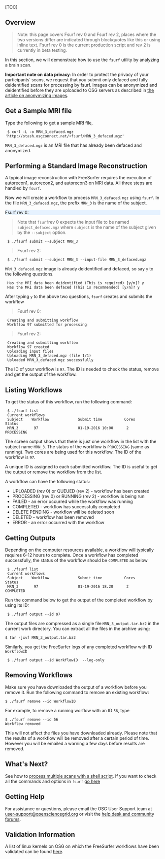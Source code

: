 [title]: - "An example of processing a scan"
[TOC]


## Overview

> Note: this page covers Fsurf rev 0 and Fsurf rev 2, places where the two versions differ
> are indicated through blockquotes like this or using inline text. Fsurf rev 0 is the current 
> production script and rev 2 is currently in beta testing.


In this section, we will demonstrate how to use the `fsurf` utility by analyzing
a brain scan. 

**Important note on data privacy**:  In order to protect the privacy of your
participants’ scans, we request that you submit only defaced and fully
deidentified scans for processing by fsurf.  Images can be anonymized and
deidentified before they are uploaded to OSG servers as described in [the
article on anonymizing images](https://support.opensciencegrid.org/support/solutions/articles/12000008493-anonymizing-images).

## Get a Sample MRI file

Type the following to get a sample MRI file, 

     $ curl -L -o MRN_3_defaced.mgz 'http://stash.osgconnect.net/+fsurf/MRN_3_defaced.mgz'

`MRN_3_defaced.mgz` is an MRI file that has already been defaced and anonymized. 

## Performing a Standard Image Reconstruction

A typical image reconstruction with FreeSurfer requires the execution of
autorecon1, autorecon2, and autorecon3 on MRI data.  All three steps are handled
by `fsurf`. 

Now we will create a workflow to process `MRN_3_defaced.mgz` using `fsurf`. In the
file `MRN_3_defaced.mgz`, the prefix `MRN_3` is the name of the subject. 

<div style="background-color:#e6f2ff;">Fsurf rev 0:</div>

> Note that `fsurf`rev 0 expects the input file to be named `subject_defaced.mgz` where
> `subject` is the name of the subject given by the `--subject` option. 


     $ ./fsurf submit --subject MRN_3 

> Fsurf rev 2:

     $ ./fsurf submit --subject MRN_3 --input-file MRN_3_defaced.mgz

`MRN_3_defaced.mgz` image is already deidentified and defaced, so say `y` to the
following questions. 

     Has the MRI data been deidentified (This is required) [y/n]? y 
     Has the MRI data been defaced (This is recommended) [y/n]? y

After typing `y` to the above two questions, `fsurf` creates and submits the
workflow

> Fsurf rev 0:

     Creating and submitting workflow 
     Workflow 97 submitted for processing

> Fsurf rev 2:

     Creating and submitting workflow
     Workflow 97 created
     Uploading input files
     Uploading MRN_3_defaced.mgz (file 1/1)
     Uploaded MRN_3_defaced.mgz successfully


The ID of your workflow is `97`. The ID is needed to check the status, remove
and get the output of the workflow. 


##  Listing Workflows

To get the status of this workflow, run the following command:

     $ ./fsurf list 
     Current workflows
     Subject    Workflow             Submit time          Cores          Status
     MRN_3       97                  01-19-2016 10:00      2             PROCESSING

The screen output shows that there is just one workflow in the list with the
subject name `MRN_3`. The status of the workflow is `PROCESSING` (same as
running). Two cores are being used for this workflow. The ID of the workflow is
`97`. 

A unique ID is assigned to each submitted workflow. The ID is useful to get the
output or remove the workflow from the list. 

A workflow can have the following status:

* UPLOADED (rev 0) or QUEUED (rev 2) - workflow has been created
* PROCESSING (rev 0) or RUNNING (rev 2) - workflow is being run
* FAILED - an error occurred while the workflow was running
* COMPLETED  - workflow has successfully completed
* DELETE PENDING  - workflow will be deleted soon
* DELETED - workflow has been removed
* ERROR - an error occurred with the workflow

##  Getting Outputs

Depending on the computer resources available, a workflow will typically
requires 6-12 hours to complete.  Once a workflow has completed successfully,
the status of the workflow should be `COMPLETED` as below

     $ ./fsurf list
     Current workflows
     Subject    Workflow             Submit time          Cores           Status
     MRN_3       97                  01-19-2016 18.20      2               COMPLETED

Run the command below to get the output of the completed workflow by using its ID:

     $ ./fsurf output --id 97

The output files are compressed as a single file `MRN_3_output.tar.bz2` in the current work
directory. You can extract all the files in the archive using:

    $ tar -jxvf MRN_3_output.tar.bz2

 Similarly, you get the FreeSurfer logs of any completed  workflow with ID `WorkflowID`

     $ ./fsurf output --id WorkflowID  --log-only


##  Removing Workflows

Make sure you have downloaded the output of a workflow before you remove it.
Run the following command to remove an existing workflow:

    $ ./fsurf remove --id WorkflowID

For example, to remove a running worflow with an ID `56`, type

    $ ./fsurf remove --id 56
    Workflow removed

This will not affect the files you have downloaded already. Please note that
the results of a workflow will be removed after a certain period of time. However
you will be emailed a warning a few days before results are removed. 

## What's Next? 

See how to [process multiple scans with a shell script](https://support.opensciencegrid.org/support/solutions/articles/12000010122-submitting-multiple-scans-to-fsurf). 
If you want to check all the commands and options in `fsurf` [go here](https://support.opensciencegrid.org/support/solutions/articles/12000011119-fsurf-command-reference)

## Getting Help
For assistance or questions, please email the OSG User Support team  at
[user-support@opensciencegrid.org](mailto:user-support@opensciencegrid.org) or
visit the [help desk and community forums](http://support.opensciencegrid.org).


## Validation Information
A list of linux kernels on OSG  on which the FreeSurfer workflows have been
validated can be found
[here](https://support.opensciencegrid.org/support/solutions/articles/12000008494-freesurfer-validation-on-the-osg-).
